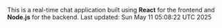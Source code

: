 This is a real-time chat application built using **React** for the frontend and **Node.js** for the backend.
Last updated: Sun May 11 05:08:22 UTC 2025
